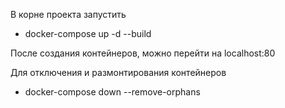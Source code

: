 В корне проекта запустить
- docker-compose up -d --build

После создания контейнеров, можно перейти на localhost:80

Для отключения и размонтирования контейнеров
- docker-compose down --remove-orphans
